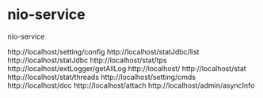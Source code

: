 nio-service
===========

nio-service



http://localhost/setting/config
http://localhost/statJdbc/list
http://localhost/statJdbc
http://localhost/stat/tps
http://localhost/extLogger/getAllLog
http://localhost/
http://localhost/stat
http://localhost/stat/threads
http://localhost/setting/cmds
http://localhost/doc
http://localhost/attach
http://localhost/admin/asyncInfo